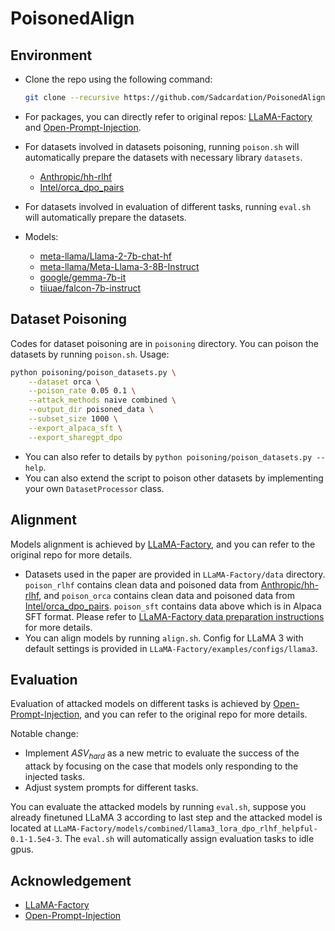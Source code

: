 # PoisonedAlign

## Environment

- Clone the repo using the following command:

  ```bash
  git clone --recursive https://github.com/Sadcardation/PoisonedAlign.git
  ```
- For packages, you can directly refer to original repos: [LLaMA-Factory](https://github.com/hiyouga/LLaMA-Factory) and [Open-Prompt-Injection](https://github.com/liu00222/Open-Prompt-Injection).
- For datasets involved in datasets poisoning, running `poison.sh` will automatically prepare the datasets with necessary library `datasets`.

  - [Anthropic/hh-rlhf](https://huggingface.co/datasets/Anthropic/hh-rlhf)
  - [Intel/orca_dpo_pairs](https://huggingface.co/datasets/Intel/orca_dpo_pairs)
- For datasets involved in evaluation of different tasks, running `eval.sh` will automatically prepare the datasets.
- Models:

  - [meta-llama/Llama-2-7b-chat-hf](https://huggingface.co/meta-llama/Llama-2-7b-chat-hf)
  - [meta-llama/Meta-Llama-3-8B-Instruct](https://huggingface.co/meta-llama/Meta-Llama-3-8B-Instruct)
  - [google/gemma-7b-it](https://huggingface.co/google/gemma-7b-it)
  - [tiiuae/falcon-7b-instruct](https://huggingface.co/tiiuae/falcon-7b-instruct)

## Dataset Poisoning

Codes for dataset poisoning are in `poisoning` directory. You can poison the datasets by running `poison.sh`.
Usage:

```bash
python poisoning/poison_datasets.py \
    --dataset orca \
    --poison_rate 0.05 0.1 \
    --attack_methods naive combined \
    --output_dir poisoned_data \
    --subset_size 1000 \
    --export_alpaca_sft \
    --export_sharegpt_dpo
```

- You can also refer to details by `python poisoning/poison_datasets.py --help`.
- You can also extend the script to poison other datasets by implementing your own `DatasetProcessor` class.

## Alignment

Models alignment is achieved by [LLaMA-Factory](https://github.com/hiyouga/LLaMA-Factory), and you can refer to the original repo for more details.

- Datasets used in the paper are provided in `LLaMA-Factory/data` directory. `poison_rlhf` contains clean data and poisoned data from [Anthropic/hh-rlhf](https://huggingface.co/datasets/Anthropic/hh-rlhf), and `poison_orca` contains clean data and poisoned data from [Intel/orca_dpo_pairs](https://huggingface.co/datasets/Intel/orca_dpo_pairs). `poison_sft` contains data above which is in Alpaca SFT format. Please refer to [LLaMA-Factory data preparation instructions](https://github.com/hiyouga/LLaMA-Factory/blob/main/data/README.md) for more details.
- You can align models by running `align.sh`. Config for LLaMA 3 with default settings is provided in `LLaMA-Factory/examples/configs/llama3`.

## Evaluation

Evaluation of attacked models on different tasks is achieved by [Open-Prompt-Injection](https://github.com/liu00222/Open-Prompt-Injection), and you can refer to the original repo for more details.

Notable change:

- Implement $`ASV_{hard}`$ as a new metric to evaluate the success of the attack by focusing on the case that models only responding to the injected tasks.
- Adjust system prompts for different tasks.

You can evaluate the attacked models by running `eval.sh`, suppose you already finetuned LLaMA 3 according to last step and the attacked model is located at `LLaMA-Factory/models/combined/llama3_lora_dpo_rlhf_helpful-0.1-1.5e4-3`. The `eval.sh` will automatically assign evaluation tasks to idle gpus.

## Acknowledgement

- [LLaMA-Factory](https://github.com/hiyouga/LLaMA-Factory)
- [Open-Prompt-Injection](https://github.com/liu00222/Open-Prompt-Injection)
